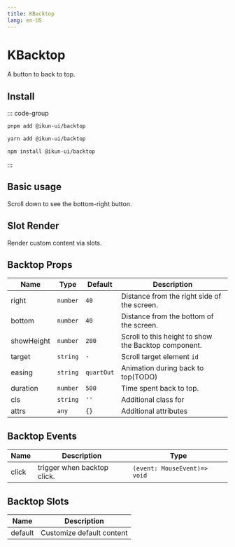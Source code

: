 ```yaml
---
title: KBacktop
lang: en-US
---
```


# KBacktop

A button to back to top.

## Install

::: code-group

```bash [pnpm]
pnpm add @ikun-ui/backtop
```

```bash [yarn]
yarn add @ikun-ui/backtop
```

```bash [npm]
npm install @ikun-ui/backtop
```

:::

## Basic usage

Scroll down to see the bottom-right button.

<demo src="../../../../example/backtop/basic.svelte"  github='Backtop'></demo>

## Slot Render

Render custom content via slots.

<demo src="../../../../example/backtop/custom.svelte" github='Backtop'></demo>

## Backtop Props

| Name       | Type     | Default    | Description                                          |
| ---------- | -------- |------------| ---------------------------------------------------- |
| right      | `number` | `40`       | Distance from the right side of the screen.          |
| bottom     | `number` | `40`       | Distance from the bottom of the screen.              |
| showHeight | `number` | `200`      | Scroll to this height to show the Backtop component. |
| target     | `string` | `-`        | Scroll target element `id`                           |
| easing     | `string` | `quartOut` | Animation during back to top(TODO)                   |
| duration   | `number` | `500`      | Time spent back to top.                              |
| cls        | `string` | `''`       | Additional class for                                 |
| attrs      | `any`    | `{}`       | Additional attributes                                |

## Backtop Events

| Name  | Description                 | Type                         |
| ----- | --------------------------- | ---------------------------- |
| click | trigger when backtop click. | `(event: MouseEvent)=> void` |

## Backtop Slots

| Name    | Description               |
| ------- | ------------------------- |
| default | Customize default content |
